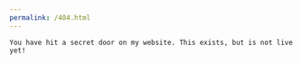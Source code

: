 ```yaml
---
permalink: /404.html
---
```


`You have hit a secret door on my website. This exists, but is not live yet!`
